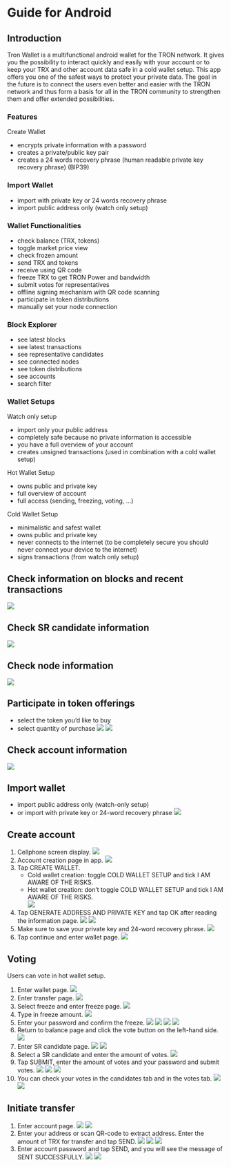 # Guide for Android

## Introduction

Tron Wallet is a multifunctional android wallet for the TRON network. It gives you the possibility to interact quickly and easily with your account or to keep your TRX and other account data safe in a cold wallet setup. This app offers you one of the safest ways to protect your private data. The goal in the future is to connect the users even better and easier with the TRON network and thus form a basis for all in the TRON community to strengthen them and offer extended possibilities.

### Features
Create Wallet
+ encrypts private information with a password
+ creates a private/public key pair
+ creates a 24 words recovery phrase (human readable private key recovery phrase) (BIP39)

### Import Wallet
+ import with private key or 24 words recovery phrase
+ import public address only (watch only setup)

### Wallet Functionalities
+ check balance (TRX, tokens)
+ toggle market price view
+ check frozen amount
+ send TRX and tokens
+ receive using QR code
+ freeze TRX to get TRON Power and bandwidth
+ submit votes for representatives
+ offline signing mechanism with QR code scanning
+ participate in token distributions
+ manually set your node connection

### Block Explorer
+ see latest blocks
+ see latest transactions
+ see representative candidates
+ see connected nodes
+ see token distributions
+ see accounts
+ search filter

### Wallet Setups

Watch only setup
+ import only your public address
+ completely safe because no private information is accessible
+ you have a full overview of your account
+ creates unsigned transactions (used in combination with a cold wallet setup)

Hot Wallet Setup
+ owns public and private key
+ full overview of account
+ full access (sending, freezing, voting, ...)

Cold Wallet Setup
+ minimalistic and safest wallet
+ owns public and private key
+ never connects to the internet (to be completely secure you should never connect your device to the internet)
+ signs transactions (from watch only setup)

## Check information on blocks and recent transactions
![](https://raw.githubusercontent.com/ybhgenius/Documentation/master/images/Wallet_for_Android/查看相关信息/区块和交易信息.png)

## Check SR candidate information
![](https://raw.githubusercontent.com/ybhgenius/Documentation/master/images/Wallet_for_Android/查看相关信息/查看SP候选信息.png)

## Check node information
![](https://raw.githubusercontent.com/ybhgenius/Documentation/master/images/Wallet_for_Android/查看相关信息/查看节点信息.png)

## Participate in token offerings
   + select the token you’d like to buy
   + select quantity of purchase
![](https://raw.githubusercontent.com/ybhgenius/Documentation/master/images/Wallet_for_Android/查看相关信息/查看token信息.png)
![](https://raw.githubusercontent.com/ybhgenius/Documentation/master/images/Wallet_for_Android/查看相关信息/选择购买数量.png)

## Check account information
![](https://raw.githubusercontent.com/ybhgenius/Documentation/master/images/Wallet_for_Android/查看相关信息/查看账户信息.png)

## Import wallet
+ import public address only (watch-only setup)
+ or import with private key or 24-word recovery phrase
![](https://raw.githubusercontent.com/ybhgenius/Documentation/master/images/Wallet_for_Android/倒入钱包/导入钱包.png)

## Create account

1. Cellphone screen display.
![](https://raw.githubusercontent.com/ybhgenius/Documentation/master/images/Wallet_for_Android/创建钱包账户/1.手机桌面显示.jpg)
2. Account creation page in app.
![](https://raw.githubusercontent.com/ybhgenius/Documentation/master/images/Wallet_for_Android/创建钱包账户/2.点击app之后的界面.jpg)
3. Tap CREATE WALLET.  
   + Cold wallet creation: toggle COLD WALLET SETUP and tick I AM AWARE OF THE RISKS.
   + Hot wallet creation: don’t toggle COLD WALLET SETUP and tick I AM AWARE OF THE RISKS.  
![](https://raw.githubusercontent.com/ybhgenius/Documentation/master/images/Wallet_for_Android/创建钱包账户/3.设置密码.jpg)  
4. Tap GENERATE ADDRESS AND PRIVATE KEY and tap OK after reading the information page.
![](https://raw.githubusercontent.com/ybhgenius/Documentation/master/images/Wallet_for_Android/创建钱包账户/4.点击创建冷钱包选项时立即跳出的页面的界面.jpg)
![](https://raw.githubusercontent.com/ybhgenius/Documentation/master/images/Wallet_for_Android/创建钱包账户/6.点击generate%20address%20and%20%20private%20key%20之后的页面.jpg)
5. Make sure to save your private key and 24-word recovery phrase.
![](https://raw.githubusercontent.com/ybhgenius/Documentation/master/images/Wallet_for_Android/创建钱包账户/7.钱包创建好之后的页面%20now%20we%20see%20here%20is%20a%20public%20address%20%2Cprivate%20key%20and%2024%20words%20recovery%20phrase.jpg)
6. Tap continue and enter wallet page.
![](https://raw.githubusercontent.com/ybhgenius/Documentation/master/images/Wallet_for_Android/创建钱包账户/8.创建号钱包之后下滑页面找到continue按钮.jpg)

## Voting

Users can vote in hot wallet setup.

1.	Enter wallet page.
![](https://raw.githubusercontent.com/ybhgenius/Documentation/master/images/Wallet_for_Android/投票/1.当前的余额显示页面.jpg)
2. Enter transfer page.
![](https://raw.githubusercontent.com/ybhgenius/Documentation/master/images/Wallet_for_Android/投票/2.点击余额右侧的转账页面.png)
3. Select freeze and enter freeze page.
![](https://raw.githubusercontent.com/ybhgenius/Documentation/master/images/Wallet_for_Android/投票/3.点击FREEZE进入TRX冻结页面.jpg)
4. Type in freeze amount.
![](https://raw.githubusercontent.com/ybhgenius/Documentation/master/images/Wallet_for_Android/投票/4.在freeze%20amount%20输入栏中键入希望冻结的TRX数量，然后点击freeze按钮，注，拥有多少冻结TRX就拥有多少投票权.jpg)
5. Enter your password and confirm the freeze.
![](https://raw.githubusercontent.com/ybhgenius/Documentation/master/images/Wallet_for_Android/投票/5冻结TRX需要输入账户密码进行确认.jpg)
![](https://raw.githubusercontent.com/ybhgenius/Documentation/master/images/Wallet_for_Android/投票/6.键入账户密码.jpg)
![](https://raw.githubusercontent.com/ybhgenius/Documentation/master/images/Wallet_for_Android/投票/7TRX冻结成功提示消息.jpg)
![](https://raw.githubusercontent.com/ybhgenius/Documentation/master/images/Wallet_for_Android/投票/8.进行100TRX冻结之后的页面显示.jpg)
6. Return to balance page and click the vote button on the left-hand side.
![](https://raw.githubusercontent.com/ybhgenius/Documentation/master/images/Wallet_for_Android/投票/9.回到余额显示页面，然后点击余额左侧的投票按钮.jpg)
7. Enter SR candidate page.
![](https://raw.githubusercontent.com/ybhgenius/Documentation/master/images/Wallet_for_Android/投票/10.点击投票按钮之后进入超级代表候选人list页面，candidates一栏下显示的是所有待投票竞选的SR候选人.jpg)
![](https://raw.githubusercontent.com/ybhgenius/Documentation/master/images/Wallet_for_Android/投票/11.此为your%20votes页面下的显示情况，因为我们还没有对任何一个SR候选节点进行投票，所以列表中空空如也.png)
8. Select a SR candidate and enter the amount of votes.
![](https://raw.githubusercontent.com/ybhgenius/Documentation/master/images/Wallet_for_Android/投票/12.我们回到candidates一栏，任意选择一个SR候选人进行投票演示，以list中首个系节点为例，注，candidates%20list%20的排列是以票数多少为顺序.jpg)
9. Tap SUBMIT, enter the amount of votes and your password and submit votes.
![](https://raw.githubusercontent.com/ybhgenius/Documentation/master/images/Wallet_for_Android/投票/13.输入希望为此节点投出的票数.jpg)
![](https://raw.githubusercontent.com/ybhgenius/Documentation/master/images/Wallet_for_Android/投票/14.点击submit%20votes之后要求输入账户密码进行确认投票.jpg)
![](https://raw.githubusercontent.com/ybhgenius/Documentation/master/images/Wallet_for_Android/投票/16.投票成功提示页面.jpg)
10. You can check your votes in the candidates tab and in the votes tab.
![](https://raw.githubusercontent.com/ybhgenius/Documentation/master/images/Wallet_for_Android/投票/17.为此候选人投过票后此候选人右侧显示你为其透过的票数.jpg)
![](https://raw.githubusercontent.com/ybhgenius/Documentation/master/images/Wallet_for_Android/投票/18.这个时候我们可以看到在your%20votes一栏中与投票前不同的是出现了我们为其投过票的SR候选人信息.jpg)

## Initiate transfer

1. Enter account page.
![](https://raw.githubusercontent.com/ybhgenius/Documentation/master/images/Wallet_for_Android/转出和转入/转入/1.账户中有余额时候的余额显示界面.png)
![](https://raw.githubusercontent.com/ybhgenius/Documentation/master/images/Wallet_for_Android/转出和转入/转入/2.点击余额数字可转换成美元的等值额度.png)
2. Enter your address or scan QR-code to extract address. Enter the amount of TRX for transfer and tap SEND.
![](https://raw.githubusercontent.com/ybhgenius/Documentation/master/images/Wallet_for_Android/转出和转入/转入/3.点击右侧转账按钮后出现的界面（默认停留在send也就是转出TRX时的操作页面）可以通过在to一栏输入转入地址也可以点击右侧的二维码小标志，打开二维码扫描页面.png)
![](https://raw.githubusercontent.com/ybhgenius/Documentation/master/images/Wallet_for_Android/转出和转入/转入/4.点击receive后显示自己的钱包地址和二维码性质的地址，可供转出账户进行输入和scan，待转出账户操作完毕后，点击左上角返回箭头进行余额查看.jpg)
![](https://github.com/ybhgenius/Documentation/blob/master/images/Wallet_for_Android/转出和转入/转出/6.输入希望转入的额度点击send.png)
3. Enter account password and tap SEND, and you will see the message of SENT SUCCESSFULLY.
![](https://raw.githubusercontent.com/ybhgenius/Documentation/master/images/Wallet_for_Android/转出和转入/转出/7.点击send之后需要输入账户密码进行确认.png)
![](https://raw.githubusercontent.com/ybhgenius/Documentation/master/images/Wallet_for_Android/转出和转入/转出/9.转账成功.png)